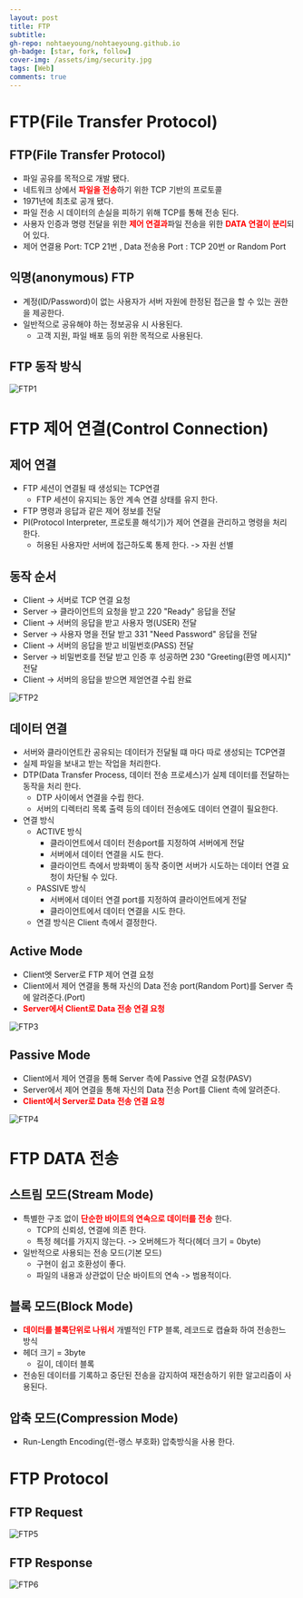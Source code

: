 ```yaml
---
layout: post
title: FTP
subtitle: 
gh-repo: nohtaeyoung/nohtaeyoung.github.io
gh-badge: [star, fork, follow]
cover-img: /assets/img/security.jpg
tags: [Web]
comments: true
---
```


# FTP(File Transfer Protocol)
## FTP(File Transfer Protocol)
- 파일 공유를 목적으로 개발 됐다.
- 네트워크 상에서 <b style="color:red">파일을 전송</b>하기 위한 TCP 기반의 프로토콜
- 1971년에 최초로 공개 됐다.
- 파일 전송 시 데이터의 손실을 피하기 위해 TCP를 통해 전송 된다.
- 사용자 인증과 명령 전달을 위한 <b style="color:red">제어 연결과</b>파일 전송을 위한 <b style="color:red">DATA 연결이 분리</b>되어 있다.
- 제어 연결용 Port: TCP 21번 , Data 전송용 Port : TCP 20번 or Random Port

## 익명(anonymous) FTP
- 계정(ID/Password)이 없는 사용자가 서버 자원에 한정된 접근을 할 수 있는 권한을 제공한다.
- 일반적으로 공유해야 하는 정보공유 시 사용된다.
  - 고객 지원, 파일 배포 등의 위한 목적으로 사용된다.

## FTP 동작 방식

![FTP1](../assets/img/ftp1.png)

# FTP 제어 연결(Control Connection)
## 제어 연결
- FTP 세션이 연결될 때 생성되는 TCP연결
  - FTP 세션이 유지되는 동안 계속 연결 상태를 유지 한다.
- FTP 명령과 응답과 같은 제어 정보를 전달
- PI(Protocol Interpreter, 프로토콜 해석기)가 제어 연결을 관리하고 명령을 처리 한다.
  - 허용된 사용자만 서버에 접근하도록 통제 한다. -> 자원 선별

## 동작 순서
- Client -> 서버로 TCP 연결 요청
- Server -> 클라이언트의 요청을 받고 220 "Ready" 응답을 전달
- Client -> 서버의 응답을 받고 사용자 명(USER) 전달
- Server -> 사용자 명을 전달 받고 331 "Need Password" 응답을 전달
- Client -> 서버의 응답을 받고 비밀번호(PASS) 전달
- Server -> 비밀번호를 전달 받고 인증 후 성공하면 230 "Greeting(환영 메시지)" 전달
- Client -> 서버의 응답을 받으면 제얻연결 수립 완료

![FTP2](../assets/img/ftp2.png)

## 데이터 연결
- 서버와 클라이언트칸 공유되는 데이터가 전달될 떄 마다 따로 생성되는 TCP연결
- 실제 파일을 보내고 받는 작업을 처리한다.
- DTP(Data Transfer Process, 데이터 전송 프로세스)가 실제 데이터를 전달하는 동작을 처리 한다.
  - DTP 사이에서 연결을 수립 한다.
  - 서버의 디렉터리 목록 출력 등의 데이터 전송에도 데이터 연결이 필요한다.
- 연결 방식
  - ACTIVE 방식
    - 클라이언트에서 데이터 전송port를 지정하여 서버에게 전달
    - 서버에서 데이터 연결을 시도 한다.
    - 클라이언트 측에서 방화벽이 동작 중이면 서버가 시도하는 데이터 연결 요청이 차단될 수 있다.
  - PASSIVE 방식
    - 서버에서 데이터 연결 port를 지정하여 클라이언트에게 전달
    - 클라이언트에서 데이터 연결을 시도 한다.
  - 연결 방식은 Client 측에서 결정한다.

## Active Mode
- Client엣 Server로 FTP 제어 연결 요청
- Client에서 제어 연결을 통해 자신의 Data 전송 port(Random Port)를 Server 측에 알려준다.(Port)
- <b style="color:red">Server에서 Client로 Data 전송 연결 요청</b>

![FTP3](../assets/img/ftp3.png)

## Passive Mode
- Client에서 제어 연결을 통해 Server 측에 Passive 연결 요청(PASV)
- Server에서 제어 연결을 통해 자신의 Data 전송 Port를 Client 측에 알려준다.
- <b style="color:red">Client에서 Server로 Data 전송 연결 요청</b>

![FTP4](../assets/img/ftp4.png)

# FTP DATA 전송 
## 스트림 모드(Stream Mode)
- 특별한 구조 없이 <b style="color:red">단순한 바이트의 연속으로 데이터를 전송</b> 한다.
  - TCP의 신뢰성, 연결에 의존 한다.
  - 특정 헤더를 가지지 않는다. -> 오버헤드가 적다(헤더 크기 = 0byte)
- 일반적으로 사용되는 전송 모드(기본 모드)
  - 구현이 쉽고 호환성이 좋다.
  - 파일의 내용과 상관없이 단순 바이트의 연속 -> 범용적이다.

## 블록 모드(Block Mode)
- <b style="color:red">데이터를 블록단위로 나워서</b> 개별적인 FTP 블록, 레코드로 캡슐화 하여 전송한느 방식
- 헤더 크기 = 3byte
  - 길이, 데이터 블록
- 전송된 데이터를 기록하고 중단된 전송을 감지하여 재전송하기 위한 알고리즘이 사용된다.

## 압축 모드(Compression Mode)
- Run-Length Encoding(런-랭스 부호화) 압축방식을 사용 한다.

# FTP Protocol
## FTP Request

![FTP5](../assets/img/ftp5.png)

## FTP Response

![FTP6](../assets/img/ftp6.png)
